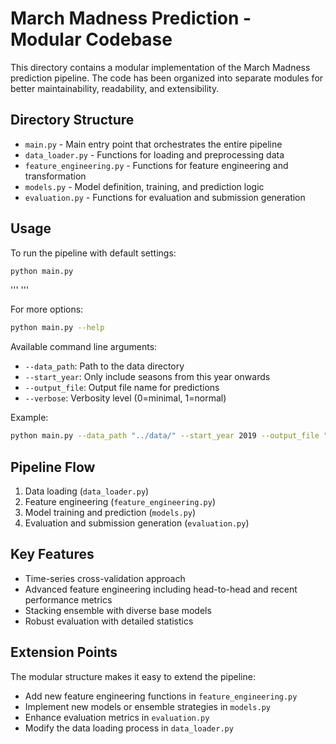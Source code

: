 # March Madness Prediction - Modular Codebase

This directory contains a modular implementation of the March Madness prediction pipeline. The code has been organized into separate modules for better maintainability, readability, and extensibility.

## Directory Structure

- `main.py` - Main entry point that orchestrates the entire pipeline
- `data_loader.py` - Functions for loading and preprocessing data
- `feature_engineering.py` - Functions for feature engineering and transformation
- `models.py` - Model definition, training, and prediction logic
- `evaluation.py` - Functions for evaluation and submission generation

## Usage

To run the pipeline with default settings:

```bash
python main.py
```
'''
'''

For more options:

```bash
python main.py --help
```

Available command line arguments:
- `--data_path`: Path to the data directory
- `--start_year`: Only include seasons from this year onwards
- `--output_file`: Output file name for predictions
- `--verbose`: Verbosity level (0=minimal, 1=normal)

Example:
```bash
python main.py --data_path "../data/" --start_year 2019 --output_file "my_predictions.csv"
```

## Pipeline Flow

1. Data loading (`data_loader.py`)
2. Feature engineering (`feature_engineering.py`)
3. Model training and prediction (`models.py`)
4. Evaluation and submission generation (`evaluation.py`)

## Key Features

- Time-series cross-validation approach
- Advanced feature engineering including head-to-head and recent performance metrics
- Stacking ensemble with diverse base models
- Robust evaluation with detailed statistics

## Extension Points

The modular structure makes it easy to extend the pipeline:

- Add new feature engineering functions in `feature_engineering.py`
- Implement new models or ensemble strategies in `models.py`
- Enhance evaluation metrics in `evaluation.py`
- Modify the data loading process in `data_loader.py` 